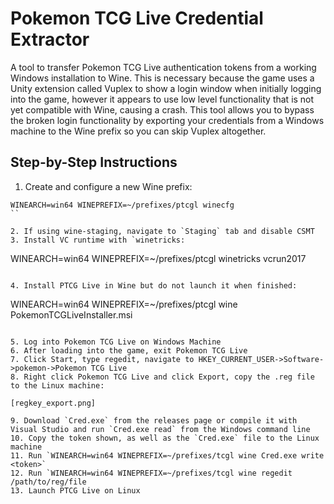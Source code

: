 # Pokemon TCG Live Credential Extractor
A tool to transfer Pokemon TCG Live authentication tokens from a working Windows installation to Wine. This is necessary because the game uses a Unity extension called Vuplex to show a login window 
when initially logging into the game, however it appears to use low level functionality that is not yet compatible with Wine, causing a crash. This tool allows you to bypass the broken login functionality
by exporting your credentials from a Windows machine to the Wine prefix so you can skip Vuplex altogether.

## Step-by-Step Instructions
1. Create and configure a new Wine prefix:

```
WINEARCH=win64 WINEPREFIX=~/prefixes/ptcgl winecfg
``

2. If using wine-staging, navigate to `Staging` tab and disable CSMT
3. Install VC runtime with `winetricks:

```
WINEARCH=win64 WINEPREFIX=~/prefixes/ptcgl winetricks vcrun2017
```

4. Install PTCG Live in Wine but do not launch it when finished:

```
WINEARCH=win64 WINEPREFIX=~/prefixes/ptcgl wine PokemonTCGLiveInstaller.msi
```

5. Log into Pokemon TCG Live on Windows Machine
6. After loading into the game, exit Pokemon TCG Live
7. Click Start, type regedit, navigate to HKEY_CURRENT_USER->Software->pokemon->Pokemon TCG Live
8. Right click Pokemon TCG Live and click Export, copy the .reg file to the Linux machine:

[regkey_export.png]

9. Download `Cred.exe` from the releases page or compile it with Visual Studio and run `Cred.exe read` from the Windows command line
10. Copy the token shown, as well as the `Cred.exe` file to the Linux machine
11. Run `WINEARCH=win64 WINEPREFIX=~/prefixes/tcgl wine Cred.exe write <token>`
12. Run `WINEARCH=win64 WINEPREFIX=~/prefixes/tcgl wine regedit /path/to/reg/file
13. Launch PTCG Live on Linux